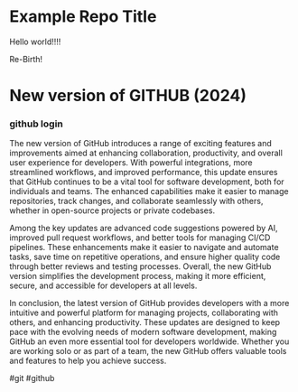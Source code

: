 # Example Repo Title
Hello world!!!! 

Re-Birth!

# New version of GITHUB (2024)
### github login

The new version of GitHub introduces a range of exciting features and improvements aimed at enhancing collaboration, productivity, and overall user experience for developers. With powerful integrations, more streamlined workflows, and improved performance, this update ensures that GitHub continues to be a vital tool for software development, both for individuals and teams. The enhanced capabilities make it easier to manage repositories, track changes, and collaborate seamlessly with others, whether in open-source projects or private codebases.

Among the key updates are advanced code suggestions powered by AI, improved pull request workflows, and better tools for managing CI/CD pipelines. These enhancements make it easier to navigate and automate tasks, save time on repetitive operations, and ensure higher quality code through better reviews and testing processes. Overall, the new GitHub version simplifies the development process, making it more efficient, secure, and accessible for developers at all levels.

In conclusion, the latest version of GitHub provides developers with a more intuitive and powerful platform for managing projects, collaborating with others, and enhancing productivity. These updates are designed to keep pace with the evolving needs of modern software development, making GitHub an even more essential tool for developers worldwide. Whether you are working solo or as part of a team, the new GitHub offers valuable tools and features to help you achieve success.

#git #github